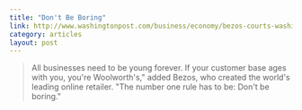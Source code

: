 ```yaml
---
title: "Don't Be Boring"
link: http://www.washingtonpost.com/business/economy/bezos-courts-washington-post-editors-reporters/2013/09/04/c863516e-156f-11e3-a2ec-b47e45e6f8ef_story.html
category: articles
layout: post
---
```


> All businesses need to be young forever. If your customer base ages with you,
> you're Woolworth's," added Bezos, who created the world's leading online
> retailer. "The number one rule has to be: Don't be boring."
